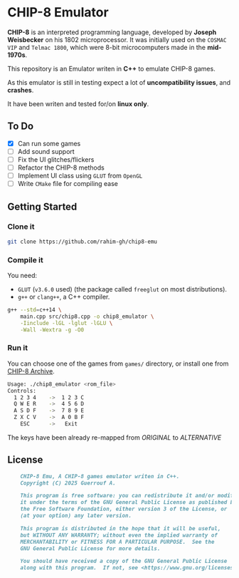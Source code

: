 # CHIP-8 Emulator

**CHIP-8** is an interpreted programming language, developed by **Joseph Weisbecker** on his 1802 microprocessor. It was initially used on the `COSMAC VIP` and `Telmac 1800`, which were 8-bit microcomputers made in the **mid-1970s**.

This repository is an Emulator writen in **C++** to emulate CHIP-8 games.

As this emulator is still in testing expect a lot of **uncompatibility issues**, and **crashes**.

It have been writen and tested for/on **linux only**.

## To Do

- [x] Can run some games
- [ ] Add sound support
- [ ] Fix the UI glitches/flickers
- [ ] Refactor the CHIP-8 methods
- [ ] Implement UI class using `GLUT` from `OpenGL`
- [ ] Write `CMake` file for compiling ease

## Getting Started

### Clone it

```sh
git clone https://github.com/rahim-gh/chip8-emu
```

### Compile it

You need:

- `GLUT` (`v3.6.0` used) (the package called `freeglut` on most distributions).
- `g++` or `clang++`, a C++ compiler.

```sh
g++ --std=c++14 \
    main.cpp src/chip8.cpp -o chip8_emulator \
    -Iinclude -lGL -lglut -lGLU \
    -Wall -Wextra -g -O0
```

### Run it

You can choose one of the games from `games/` directory, or install one from [CHIP-8 Archive](https://archive.org/details/chip-8-games).

```sh
Usage: ./chip8_emulator <rom_file>
Controls:
  1 2 3 4    ->  1 2 3 C
  Q W E R    ->  4 5 6 D
  A S D F    ->  7 8 9 E
  Z X C V    ->  A 0 B F
    ESC      ->   Exit

```

The keys have been already re-mapped from *ORIGINAL* to *ALTERNATIVE*

## License

```md
    CHIP-8 Emu, A CHIP-8 games emulator writen in C++.
    Copyright (C) 2025 Guerrouf A.

    This program is free software: you can redistribute it and/or modify
    it under the terms of the GNU General Public License as published by
    the Free Software Foundation, either version 3 of the License, or
    (at your option) any later version.

    This program is distributed in the hope that it will be useful,
    but WITHOUT ANY WARRANTY; without even the implied warranty of
    MERCHANTABILITY or FITNESS FOR A PARTICULAR PURPOSE.  See the
    GNU General Public License for more details.

    You should have received a copy of the GNU General Public License
    along with this program.  If not, see <https://www.gnu.org/licenses/>.
```
